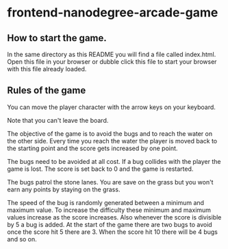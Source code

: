 frontend-nanodegree-arcade-game
===============================

## How to start the game.
In the same directory as this README you will find a file called index.html. Open this file in your browser or dubble click this file to start your browser with this file already loaded.

## Rules of the game
You can move the player character with the arrow keys on your keyboard.

Note that you can't leave the board.

The objective of the game is to avoid the bugs and to reach the water on the other side. Every time you reach the water the player is moved back to the starting point and the score gets increased by one point.

The bugs need to be avoided at all cost. If a bug collides with the player the game is lost. The score is set back to 0 and the game is restarted.

The bugs patrol the stone lanes. You are save on the grass but you won't earn any points by staying on the grass.

The speed of the bug is randomly generated between a minimum and maximum value. To increase the difficulty these minimum and maximum values increase as the score increases. Also whenever the score is divisible by 5 a bug is added. At the start of the game there are two bugs to avoid once the score hit 5 there are 3. When the score hit 10 there will be 4 bugs and so on. 
